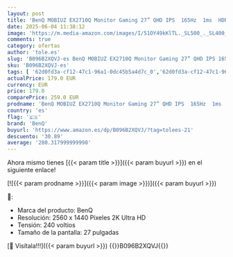 ```yaml
---
layout: post
title: 'BenQ MOBIUZ EX2710Q Monitor Gaming 27” QHD IPS  165Hz  1ms  HDRi  HDR400  95% P3  Light Tuner  FreeSync Premium  Compatible 120Hz para Xbox Series X  Eye-Care  Altavoces 2 5W'
date: 2025-06-04 11:38:12
image: 'https://m.media-amazon.com/images/I/51OY49kKlTL._SL500_._SL400_.jpg'
comments: true
category: ofertas
author: 'tole.es'
slug: 'B096B2XQVJ-es BenQ MOBIUZ EX2710Q Monitor Gaming 27” QHD IPS 165Hz 1ms...'
sku: 'B096B2XQVJ-es'
tags: [ '62d0fd3a-cf12-47c1-96a1-0dc45b5a4d7c_0','62d0fd3a-cf12-47c1-96a1-0dc45b5a4d7c_3301','62d0fd3a-cf12-47c1-96a1-0dc45b5a4d7c_5501','749d7d8e-47fd-431e-8b51-348b70f767e2_0','749d7d8e-47fd-431e-8b51-348b70f767e2_8501','Arborist Merchandising Root','CML-Tech','Electrónica','Etiquetado de eficiencia energética','Informática','Monitores','Monitors gaming','Self Service','Special Features Stores','Tech all','benq','xbox','🇪🇸', ]
actualPrice: 179.0 EUR
currency: EUR
price: 179.0
comparePrice: 259.0 EUR
prodname: 'BenQ MOBIUZ EX2710Q Monitor Gaming 27” QHD IPS  165Hz  1ms  HDRi  HDR400  95% P3  Light Tuner  FreeSync Premium  Compatible 120Hz para Xbox Series X  Eye-Care  Altavoces 2 5W'
country: 'es'
flag: '🇪🇸'
brand: 'BenQ'
buyurl: 'https://www.amazon.es/dp/B096B2XQVJ/?tag=tolees-21'
descuento: '30.89'
average: '280.317999999998'
---
```


Ahora mismo tienes [{{< param title >}}]({{< param buyurl >}}) en el siguiente enlace!

[![{{< param prodname >}}]({{< param image >}})]({{< param buyurl >}})

🔎:

- Marca del producto: BenQ
- Resolución: 2560 x 1440 Píxeles 2K Ultra HD
- Tensión: 240 voltios
- Tamaño de la pantalla: 27 pulgadas

[🛒 Visítala!!!]({{< param buyurl >}})
{{<world>}}B096B2XQVJ{{</world>}}
